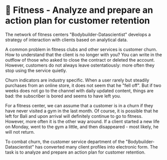 # 💪 Fitness - Analyze and prepare an action plan for customer retention

The network of fitness centers "Bodybuilder-Datascientist" develops a strategy of interaction with clients based on analytical data.

A common problem in fitness clubs and other services is customer churn. How to understand that the client is no longer with you? You can write in the outflow of those who asked to close the contract or deleted the account. However, customers do not always leave ostentatiously: more often they stop using the service quietly.

Churn indicators are industry specific. When a user rarely but steadily purchases from an online store, it does not seem that he "fell off". But if two weeks does not go to the channel with daily updated content, things are bad: the subscriber is bored and seems to have left you.

For a fitness center, we can assume that a customer is in a churn if they have never visited a gym in the last month. Of course, it is possible that he left for Bali and upon arrival will definitely continue to go to fitness. However, more often it is the other way around. If a client started a new life on Monday, went to the gym a little, and then disappeared - most likely, he will not return.

To combat churn, the customer service department of the "Bodybuilder-Datascientist" has converted many client profiles into electronic form. The task is to analyze and prepare an action plan for customer retention.



